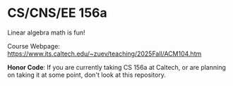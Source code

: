 CS/CNS/EE 156a
====

Linear algebra math is fun!

Course Webpage: https://www.its.caltech.edu/~zuev/teaching/2025Fall/ACM104.htm

<b>Honor Code</b>: If you are currently taking CS 156a at Caltech, or are planning on taking it at some point, don't look at this repository.
